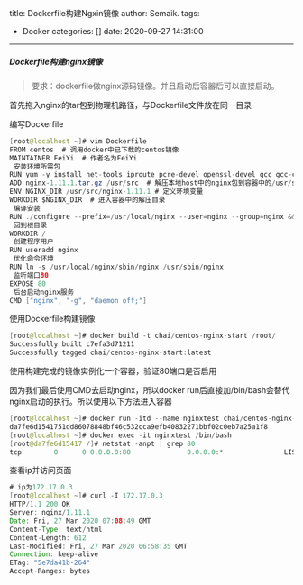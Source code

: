 title: Dockerfile构建Ngxin镜像
author: Semaik.
tags:
  - Docker
categories: []
date: 2020-09-27 14:31:00
---
##### Dockerfile构建nginx镜像
>要求：dockerfile做nginx源码镜像。并且启动后容器后可以直接启动。

首先拖入nginx的tar包到物理机路径，与Dockerfile文件放在同一目录

编写Dockerfile
```java
[root@localhost ~]# vim Dockerfile 
FROM centos  # 调用docker中已下载的centos镜像
MAINTAINER FeiYi  # 作者名为FeiYi
 安装环境所需包
RUN yum -y install net-tools iproute pcre-devel openssl-devel gcc gcc-c++ make zlib-devel elinks
ADD nginx-1.11.1.tar.gz /usr/src  # 解压本地host中的nginx包到容器中的/usr/src目录
ENV NGINX_DIR /usr/src/nginx-1.11.1 # 定义环境变量
WORKDIR $NGINX_DIR  # 进入容器中的解压目录
 编译安装
RUN ./configure --prefix=/usr/local/nginx --user=nginx --group=nginx && make && make install
 回到根目录
WORKDIR /
 创建程序用户
RUN useradd nginx
 优化命令环境
RUN ln -s /usr/local/nginx/sbin/nginx /usr/sbin/nginx
 监听端口80
EXPOSE 80
 后台启动nginx服务
CMD ["nginx", "-g", "daemon off;"]
```
使用Dockerfile构建镜像
```java
[root@localhost ~]# docker build -t chai/centos-nginx-start /root/
Successfully built c7efa3d71211
Successfully tagged chai/centos-nginx-start:latest
```
使用构建完成的镜像实例化一个容器，验证80端口是否启用

因为我们最后使用CMD去启动nginx，所以docker run后直接加/bin/bash会替代nginx启动的执行。所以使用以下方法进入容器
```java
[root@localhost ~]# docker run -itd --name nginxtest chai/centos-nginx-start
da7fe6d1541751dd86078848bf46c532cca9efb40832271bbf02c0eb7a25a1f8
[root@localhost ~]# docker exec -it nginxtest /bin/bash
[root@da7fe6d15417 /]# netstat -anpt | grep 80
tcp        0      0 0.0.0.0:80              0.0.0.0:*               LISTEN      1/nginx: master pro
```
查看ip并访问页面
```java
# ip为172.17.0.3
[root@localhost ~]# curl -I 172.17.0.3
HTTP/1.1 200 OK
Server: nginx/1.11.1
Date: Fri, 27 Mar 2020 07:08:49 GMT
Content-Type: text/html
Content-Length: 612
Last-Modified: Fri, 27 Mar 2020 06:58:35 GMT
Connection: keep-alive
ETag: "5e7da41b-264"
Accept-Ranges: bytes
```